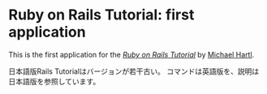 # Ruby on Rails Tutorial: first application

This is the first application for the
[*Ruby on Rails Tutorial*](http://railstutorial.org/)
by [Michael Hartl](http://michaelhartl.com/).

日本語版Rails Tutorialはバージョンが若干古い。
コマンドは英語版を、説明は日本語版を参照しています。